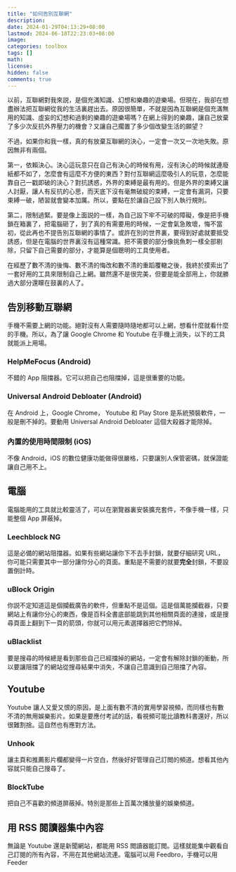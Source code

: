 ```yaml
---
title: "如何告別互聯網"
description: 
date: 2024-01-29T04:13:29+08:00
lastmod: 2024-06-18T22:23:03+08:00
image: 
categories: toolbox
tags: []
math: 
license: 
hidden: false
comments: true
---
```


以前，互聯網對我來説，是個充滿知識、幻想和樂趣的遊樂場。但現在，我卻在想盡辦法把互聯網從我的生活裏趕出去。原因很簡單，不就是因為互聯網是個充滿無用的知識、虛妄的幻想和過剩的樂趣的遊樂場嗎？在網上得到的樂趣，讓自己放棄了多少次反抗外界壓力的機會？又讓自己擱置了多少個改變生活的願望？

不過，如果你和我一樣，真的有放棄互聯網的決心，一定會一次又一次地失敗。原因無非有兩個。

第一，依賴決心。決心這玩意只在自己有決心的時候有用，沒有決心的時候就連廢紙都不如了，怎麼會有這麼不方便的東西？對付互聯網這麼吸引人的玩意，怎麼能靠自己一戳即破的決心？對抗誘惑，外界的束縛是最有用的。但是外界的束縛又讓人討厭，讓人有反抗的心思，而天底下沒有毫無破綻的束縛，一定會有漏洞，只要束縛一破，陋習就會變本加厲。所以，要點在於讓自己設下別人執行規則。

第二，限制過緊。要是像上面説的一樣，為自己設下牢不可破的障礙，像是把手機鎖在箱裏了，把電腦砸了，到了真的有需要用的時候，一定會氣急敗壞，悔不當初，從此再也不提告別互聯網的事情了。或許在別的世界裏，要得到好處就要抵受誘惑，但是在電腦的世界裏沒有這種常識。把不需要的部分像挑魚刺一樣全部剔除，只留下自己需要的部分，才能算是個聰明的工具使用者。
 
在經歷了數不清的後悔、數不清的悔改和數不清的重蹈覆轍之後，我終於摸索出了一套好用的工具來限制自己上網。雖然還不是很完美，但要是能全部用上，你就勝過大部分還矇在鼓裏的人了。

## 告別移動互聯網
手機不需要上網的功能。絕對沒有人需要隨時隨地都可以上網，想看什麼就看什麼的手機。所以，為了讓 Google Chrome 和 Youtube 在手機上消失，以下的工具就能派上用場。

### HelpMeFocus (Android)
不錯的 App 阻擋器。它可以把自己也阻擋掉，這是很重要的功能。

### Universal Android Debloater (Android)
在 Android 上，Google Chrome， Youtube 和 Play Store 是系統預裝軟件，一般是刪不掉的。要動用 Universal Android Debloater 這個大殺器才能除掉。

### 內置的使用時間限制 (iOS)
不像 Android，iOS 的數位健康功能做得很嚴格，只要讓別人保管密碼，就保證能讓自己用不上。


## 電腦
電腦能用的工具就比較靈活了，可以在瀏覽器裏安裝擴充套件，不像手機一樣，只能整個 App 屏蔽掉。

### Leechblock NG
這是必備的網站阻擋器。如果有些網站讓你下不去手封鎖，就要仔細研究 URL，你可能只需要其中一部分讓你分心的頁面。重點是不需要的就要**完全**封鎖，不要設置倒計時。

### uBlock Origin
你説不定知道這是個攔截廣告的軟件，但重點不是這個。這是個萬能攔截器，只要網站上有讓你分心的東西，像是百科全書底部能跳到其他相關頁面的連接，或是搜尋頁面上翻到下一頁的箭頭，你就可以用元素選擇器把它們除掉。

### uBlacklist
要是搜尋的時候總是看到那些自己已經擋掉的網站，一定會有解除封鎖的衝動，所以要讓阻擋了的網站從搜尋結果中消失，不讓自己意識到自己阻擋了內容。

## Youtube
Youtube 讓人又愛又恨的原因，是上面有數不清的實用學習視頻，而同樣也有數不清的無用娛樂影片。如果是要應付考試的話，看視頻可能比讀教科書還好，所以很難割捨。這自然也有應對方法。

### Unhook
讓主頁和推薦影片欄都變得一片空白，然後好好管理自己訂閲的頻道。想看其他內容就只能自己搜尋了。

### BlockTube
把自己不喜歡的頻道屏蔽掉。特別是那些上百萬次播放量的娛樂頻道。

## 用 RSS 閱讀器集中內容
無論是 Youtube 還是新聞網站，都能用 RSS 閲讀器能訂閲。這樣就能集中觀看自己訂閱的所有內容，不用在其他網站流連。電腦可以用 Feedbro，手機可以用 Feeder



